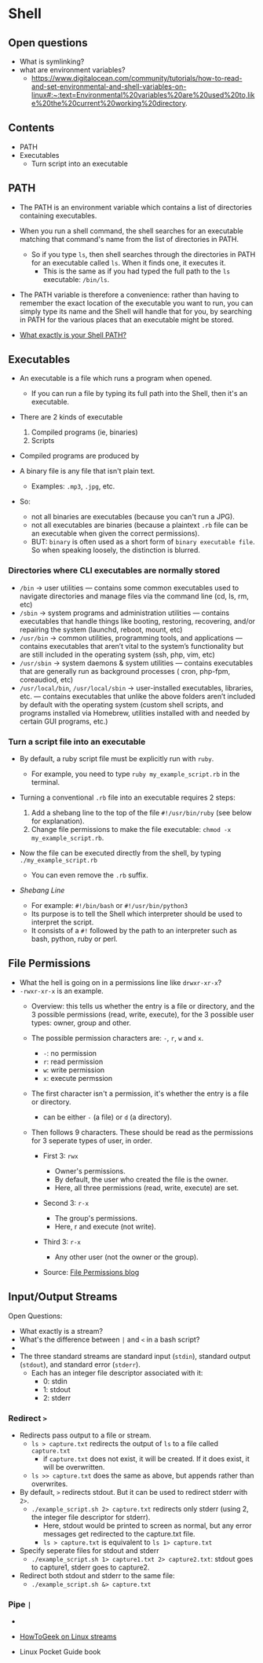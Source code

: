 # Shell

## Open questions
- What is symlinking?
- what are environment variables?
  -   https://www.digitalocean.com/community/tutorials/how-to-read-and-set-environmental-and-shell-variables-on-linux#:~:text=Environmental%20variables%20are%20used%20to,like%20the%20current%20working%20directory.

## Contents
- PATH
- Executables
  - Turn script into an executable

## PATH
- The PATH is an environment variable which contains a list of directories containing executables.
- When you run a shell command, the shell searches for an executable matching that command's name from the list of directories in PATH.
  - So if you type `ls`, then shell searches through the directories in PATH for an executable called `ls`. When it finds one, it executes it. 
    - This is the same as if you had typed the full path to the `ls` executable: `/bin/ls`.
- The PATH variable is therefore a convenience: rather than having to remember the exact location of the executable you want to run, you can simply type its name and the Shell will handle that for you, by searching in PATH for the various places that an executable might be stored.

- [What exactly is your Shell PATH?](https://medium.com/@jalendport/what-exactly-is-your-shell-path-2f076f02deb4)


## Executables
- An executable is a file which runs a program when opened.
  - If you can run a file by typing its full path into the Shell, then it's an executable.
- There are 2 kinds of executable
  1. Compiled programs (ie, binaries)
  2. Scripts
- Compiled programs are produced by 

- A binary file is any file that isn't plain text.
  - Examples: `.mp3`, `.jpg`, etc.
- So:
  - not all binaries are executables (because you can't run a JPG).
  - not all executables are binaries (because a plaintext `.rb` file can be an executable when given the correct permissions).
  - BUT: `binary` is often used as a short form of `binary executable file`. So when speaking loosely, the distinction is blurred.

### Directories where CLI executables are normally stored
- `/bin` → user utilities — contains some common executables used to navigate directories and manage files via the command line (cd, ls, rm, etc)
- `/sbin` → system programs and administration utilities — contains executables that handle things like booting, restoring, recovering, and/or repairing the system (launchd, reboot, mount, etc)
- `/usr/bin` → common utilities, programming tools, and applications — contains executables that aren’t vital to the system’s functionality but are still included in the operating system (ssh, php, vim, etc)
- `/usr/sbin` → system daemons & system utilities — contains executables that are generally run as background processes ( cron, php-fpm, coreaudiod, etc)
- `/usr/local/bin`, `/usr/local/sbin` → user-installed executables, libraries, etc. — contains executables that unlike the above folders aren’t included by default with the operating system (custom shell scripts, and programs installed via Homebrew, utilities installed with and needed by certain GUI programs, etc.)

### Turn a script file into an executable
- By default, a ruby script file must be explicitly run with `ruby`.
  - For example, you need to type `ruby my_example_script.rb` in the terminal.
- Turning a conventional `.rb` file into an executable requires 2 steps:
  1. Add a shebang line to the top of the file `#!/usr/bin/ruby` (see below for explanation).
  2. Change file permissions to make the file executable: `chmod -x my_example_script.rb`.
- Now the file can be executed directly from the shell, by typing `./my_example_script.rb`
  - You can even remove the `.rb` suffix.
  
- *Shebang Line*
  - For example: `#!/bin/bash` or `#!/usr/bin/python3`
  - Its purpose is to tell the Shell which interpreter should be used to interpret the script.
  - It consists of a `#!` followed by the path to an interpreter such as bash, python, ruby or perl.

## File Permissions
- What the hell is going on in a permissions line like `drwxr-xr-x`? 
- `-rwxr-xr-x` is an example.
  - Overview: this tells us whether the entry is a file or directory, and the 3 possible permissions (read, write, execute), for the 3 possible user types: owner, group and other.
  - The possible permission characters are: `-`, `r`, `w` and `x`.
    - `-`: no permission
    - `r`: read permission
    - `w`: write permission
    - `x`: execute permssion
  - The first character isn't a permission, it's whether the entry is a file or directory.
    - can be either `-` (a file) or `d` (a directory).

  - Then follows 9 characters. These should be read as the permissions for 3 seperate types of user, in order.
    - First 3: `rwx` 
      - Owner's permissions.
      - By default, the user who created the file is the owner.
      - Here, all three permissions (read, write, execute) are set.
    - Second 3: `r-x`
      - The group's permissions.
      - Here, r and execute (not write).
    - Third 3: `r-x`
      - Any other user (not the owner or the group).

    - Source: [File Permissions blog](https://www.guru99.com/file-permissions.html)

## Input/Output Streams
Open Questions:
  - What exactly is a stream?
  - What's the difference between `|` and `<` in a bash script?
  - 
- The three standard streams are standard input (`stdin`), standard output (`stdout`), and standard error (`stderr`).
  - Each has an integer file descriptor associated with it:
    - 0: stdin
    - 1: stdout
    - 2: stderr

### Redirect `>`
- Redirects pass output to a file or stream.
  - `ls > capture.txt` redirects the output of `ls` to a file called `capture.txt`
    - if `capture.txt` does not exist, it will be created. If it does exist, it will be overwritten.
  - `ls >> capture.txt` does the same as above, but appends rather than overwrites.
- By default, `>` redirects stdout. But it can be used to redirect stderr with `2>`.
  - `./example_script.sh 2> capture.txt` redirects only stderr (using 2, the integer file descriptor for stderr).
    - Here, stdout would be printed to screen as normal, but any error messages get redirected to the capture.txt file.
    - `ls > capture.txt` is equivalent to `ls 1> capture.txt`
- Specify seperate files for stdout and stderr
  - `./example_script.sh 1> capture1.txt 2> capture2.txt`: stdout goes to capture1, stderr goes to capture2.
- Redirect both stdout and stderr to the same file:
  - `./example_script.sh &> capture.txt`

### Pipe `|`
- 

- [HowToGeek on Linux streams](https://www.howtogeek.com/435903/what-are-stdin-stdout-and-stderr-on-linux/)
- Linux Pocket Guide book
